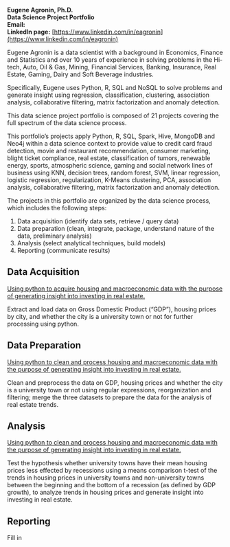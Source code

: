 **Eugene Agronin, Ph.D.**<br/>
**Data Science Project Portfolio**<br/>
**Email:**<br/>
**LinkedIn page:** [https://www.linkedin.com/in/eagronin](https://www.linkedin.com/in/eagronin)

Eugene Agronin is a data scientist with a background in Economics, Finance and Statistics and over 10 years of experience in solving problems in the Hi-tech, Auto, Oil & Gas, Mining, Financial Services, Banking, Insurance, Real Estate, Gaming, Dairy and Soft Beverage industries.

Specifically, Eugene uses Python, R, SQL and NoSQL to solve problems and generate insight using regression, classification, clustering, association analysis, collaborative filtering, matrix factorization and anomaly detection. 

This data science project portfolio is composed of 21 projects covering the full spectrum of the data science process. 

This portfolio’s projects apply Python, R, SQL, Spark, Hive, MongoDB and Neo4j within a data science context to provide value to credit card fraud detection, movie and restaurant recommendation, consumer marketing, blight ticket compliance, real estate, classification of tumors, renewable energy, sports, atmospheric science, gaming and social network lines of business using KNN, decision trees, random forest, SVM, linear regression, logistic regression, regularization, K-Means clustering, PCA, association analysis, collaborative filtering, matrix factorization and anomaly detection. 

The projects in this portfolio are organized by the data science process, which includes the following steps:

1.	Data acquisition (identify data sets, retrieve / query data)
2.	Data preparation (clean, integrate, package, understand nature of the data, preliminary analysis)
3.	Analysis (select analytical techniques, build models)
4.	Reporting (communicate results)


## Data Acquisition
[Using python to acquire housing and macroeconomic data with the purpose of generating insight into investing in real estate.](https://eagronin.github.io/university-towns-acquire/)

Extract and load data on Gross Domestic Product (“GDP”), housing prices by city, and whether the city is a university town or not for further processing using python.

## Data Preparation
[Using python to clean and process housing and macroeconomic data with the purpose of generating insight into investing in real estate.](https://eagronin.github.io/university-towns-prepare/)

Clean and preprocess the data on GDP, housing prices and whether the city is a university town or not using regular expressions, reorganization and filtering; merge the three datasets to prepare the data for the analysis of real estate trends.

## Analysis
[Using python to clean and process housing and macroeconomic data with the purpose of generating insight into investing in real estate.](https://eagronin.github.io/university-towns-analyze/)

Test the hypothesis whether university towns have their mean housing prices less effected by recessions using a means comparison t-test of the trends in housing prices in university towns and non-university towns between the beginning and the bottom of a recession (as defined by GDP growth), to analyze trends in housing prices and generate insight into investing in real estate.

## Reporting
Fill in

